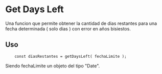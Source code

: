 # Get Days Left

Una funcion que permite obtener la cantidad de dias restantes para una fecha determinada ( solo dias ) con error en años bisiestos.

## Uso

```
    const diasRestantes = getDaysLeft( fechaLimite );
```

Siendo fechaLimite un objeto del tipo "Date".
